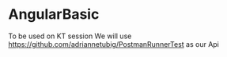 # AngularBasic
To be used on KT session
We will use https://github.com/adriannetubig/PostmanRunnerTest as our Api
